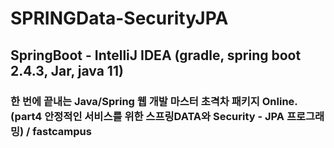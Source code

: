 # SPRINGData-SecurityJPA
## SpringBoot - IntelliJ IDEA (gradle, spring boot 2.4.3, Jar, java 11)
### 한 번에 끝내는 Java/Spring 웹 개발 마스터 초격차 패키지 Online. (part4 안정적인 서비스를 위한 스프링DATA와 Security - JPA 프로그래밍) / fastcampus
